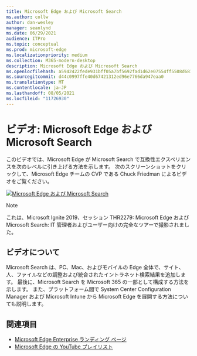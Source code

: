 ```yaml
---
title: Microsoft Edge および Microsoft Search
ms.author: collw
author: dan-wesley
manager: seanlynd
ms.date: 06/29/2021
audience: ITPro
ms.topic: conceptual
ms.prod: microsoft-edge
ms.localizationpriority: medium
ms.collection: M365-modern-desktop
description: Microsoft Edge および Microsoft Search
ms.openlocfilehash: a5942422fede931bff05a7bf5692fad1d62e07554ff5508d681b15e66187b318
ms.sourcegitcommit: d44c0997ffe40d67421312ed96e7766da947eaa0
ms.translationtype: MT
ms.contentlocale: ja-JP
ms.lasthandoff: 08/05/2021
ms.locfileid: "11726930"
---
```

# <a name="video-microsoft-edge-and-microsoft-search"></a>ビデオ: Microsoft Edge および Microsoft Search

このビデオでは、Microsoft Edge が Microsoft Search で互換性エクスペリエンスを次のレベルに引き上げる方法を示します。 次のスクリーンショットをクリックして、Microsoft Edge チームの CVP である Chuck Friedman によるビデオをご覧ください。

[![Microsoft Edge および Microsoft Search](https://res.cloudinary.com/marcomontalbano/image/upload/v1592253564/video_to_markdown/images/youtube--7LfNqmJkeTM-c05b58ac6eb4c4700831b2b3070cd403.jpg)](http://www.youtube.com/watch?v=7LfNqmJkeTM "Microsoft Edge and Microsoft Search")

> [!NOTE]
> これは、Microsoft Ignite 2019、セッション THR2279: Microsoft Edge および Microsoft Search: IT 管理者およびユーザー向けの完全なツアーで撮影されました。

## <a name="about-the-video"></a>ビデオについて

Microsoft Search は、PC、Mac、およびモバイルの Edge 全体で、サイト、人、ファイルなどの調整および統合されたイントラネット検索結果を追加します。 最後に、Microsoft Search を Microsoft 365 の一部として構成する方法を示します。 また、プラットフォーム間で System Center Configuration Manager および Microsoft Intune から Microsoft Edge を展開する方法についても説明します。

## <a name="see-also"></a>関連項目

- [Microsoft Edge Enterprise ランディング ページ](https://aka.ms/EdgeEnterprise)
- [Microsoft Edge の YouTube プレイリスト](https://www.youtube.com/playlist?list=PLXtHYVsvn_b-uXh1tMeYpT-0iD8tD3tFy)
